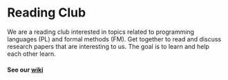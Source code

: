 # Reading Club

We are a reading club interested in topics related to programming languages (PL) and formal methods (FM).  Get together to read and discuss research papers that are interesting to us.  The goal is to learn and help each other learn.

#### See our [wiki](https://github.com/dfava/readingclub/wiki)
